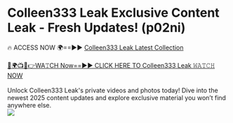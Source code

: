 # Colleen333 Leak Exclusive Content Leak - Fresh Updates! (p02ni)

🔥 ACCESS NOW 🌍==►► <a href="https://tinyurl.com/kvy9nzfs" rel="nofollow">Colleen333 Leak Latest Collection</a>
<br><br>
[🔴🌍📺📱👉WA𝚃CH Now==►► CLICK HERE TO Colleen333 Leak 𝚆𝙰𝚃𝙲𝙷 NOW](https://tinyurl.com/kvy9nzfs)
<br><br>
Unlock Colleen333 Leak's private videos and photos today! Dive into the newest 2025 content updates and explore exclusive material you won’t find anywhere else.
<br>
<a href="https://tinyurl.com/kvy9nzfs" rel="nofollow" data-target="animated-image.originalLink"><img src="https://camo.githubusercontent.com/8a4f000d20f83aca3bf7ec5f350d767afa0574a8a352519fd8cfa583a6f93a33/68747470733a2f2f692e696d6775722e636f6d2f644a486b345a712e676966" data-canonical-src="https://i.imgur.com/dJHk4Zq.gif" style="max-width: 100%; display: inline-block;" data-target="animated-image.originalImage"></a>
<br>
